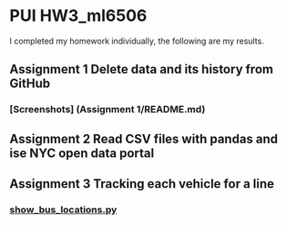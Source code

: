 # PUI HW3_ml6506
I completed my homework individually, the following are my results.
## Assignment 1 Delete data and its history from GitHub
### [Screenshots] (Assignment 1/README.md)
## Assignment 2 Read CSV files with pandas and ise NYC open data portal
## Assignment 3 Tracking each vehicle for a line
### [show\_bus_locations.py](show_bus_locations_ml6506.py)
